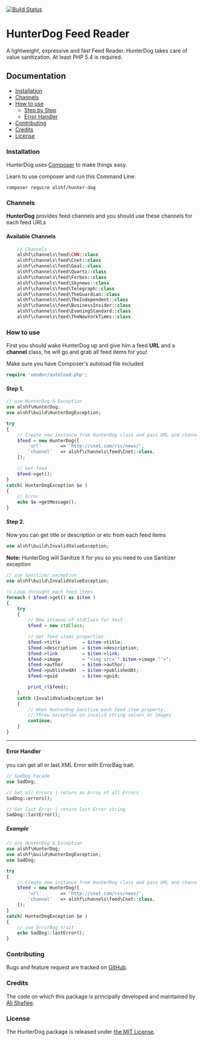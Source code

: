 [![Build Status](https://api.travis-ci.org/alshf89/hunterdog.svg?branch=master)](https://travis-ci.org/alshf/hunterdog)

# HunterDog Feed Reader

A lightweight, expressive and fast Feed Reader. HunterDog takes care of value sanitization. At least PHP 5.4 is required.

## Documentation

 - [Installation](#installation)
 - [Channels](#channels)
 - [How to use](#how-to-use)
 	- [Step by Step](#how-to-use)
 	- [Error Handler](#error-handler)
 - [Contributing](#contributing)
 - [Credits](#credits)
 - [License](#license)

### Installation

HunterDog uses [Composer](http://getcomposer.org/doc/00-intro.md#installation-nix) to make things easy.

Learn to use composer and run this Command Line:

    composer require alshf/hunter-dog

### Channels

**HunterDog** provides feed channels and you should use these channels for each feed URLs

#### Available Channels

```PHP
	// Channels
	alshf\channels\feed\CNN::class
	alshf\channels\feed\Cnet::class
	alshf\channels\feed\Goal::class
	alshf\channels\feed\Quartz::class
	alshf\channels\feed\Forbes::class
	alshf\channels\feed\Skynews::class
	alshf\channels\feed\Telegraph::class
	alshf\channels\feed\TheGuardian::class
	alshf\channels\feed\TheIndependent::class
	alshf\channels\feed\BusinessInsider::class
	alshf\channels\feed\EveningStandard::class
	alshf\channels\feed\TheNewYorkTimes::class
```

### How to use

First you should wake HunterDog up and give him a feed **URL** and a **channel** class, he will go and grab all feed items for you!

Make sure you have Composer's autoload file included

```PHP
require 'vendor/autoload.php';
```

#### Step 1.

```PHP
// use HunterDog & Exception
use alshf\HunterDog;
use alshf\build\HunterDogException;

try
{	
	// Create new instance from HunterDog class and pass URL and channel class as an array parameter
	$feed = new HunterDog([
		'url' 		=> 'http://cnet.com/rss/news/',
		'channel' 	=> alshf\channels\feed\Cnet::class,
	]);

	// Get feed
	$feed->get();
}
catch( HunterDogException $e )
{
	// Error
	echo $e->getMessage();
}
```

#### Step 2.

Now you can get title or description or etc from each feed items

```PHP
use alshf\build\InvalidValueException;
```

**Note:** HunterDog will Sanitize it for you so you need to use Sanitizer exception

```PHP
// use Sanitizer exception
use alshf\build\InvalidValueException;

// Loop throught each feed items
foreach ( $feed->get() as $item ) 
{
	try 
	{
		// New intance of stdClass for test
		$feed = new stdClass;

		// Get feed items properties
		$feed->title 	   	= $item->title;
		$feed->description 	= $item->description;
		$feed->link 	   	= $item->link;
		$feed->image 	 	= "<img src='".$item->image."'>";
		$feed->author   	= $item->author;
		$feed->publishedAt  = $item->publishedAt;
		$feed->guid 		= $item->guid;

		print_r($feed);
	} 
	catch (InvalidValueException $e) 
	{	
		// When HunterDog Sanitize each feed item property,
		// Throw exception on invalid string values or images
		continue;
	}
}
```
___

#### Error Handler

you can get all or last XML Error with ErrorBag trait.

```PHP
// SadDog Facade
use SadDog;

// Get all Errors | return an Array of all Errors
SadDog::errors();

// Get last Error | return last Error string
SadDog::lastError();
```
##### Example

```PHP
// use HunterDog & Exception
use alshf\HunterDog;
use alshf\build\HunterDogException;
use SadDog;

try
{	
	// Create new instance from HunterDog class and pass URL and channel class as an array parameter
	$feed = new HunterDog([
		'url' 		=> 'http://cnet.com/rss/news/',
		'channel' 	=> alshf\channels\feed\Cnet::class,
	]);
}
catch( HunterDogException $e )
{
	// use ErrorBag trait
	echo SadDog::lastError();
}
```

### Contributing

Bugs and feature request are tracked on [GitHub](https://github.com/alshf89/hunterdog/issues).

### Credits

The code on which this package is principally developed and maintained by [Ali Shafiee](https://github.com/alshf89).

### License

The HunterDog package is released under [the MIT License](LICENSE.txt).
